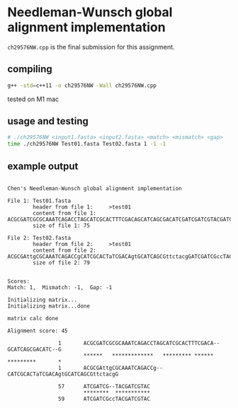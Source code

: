 # Needleman-Wunsch global alignment implementation

`ch29576NW.cpp` is the final submission for this assignment.

## compiling

```bash
g++ -std=c++11 -o ch29576NW -Wall ch29576NW.cpp
```

tested on M1 mac

## usage and testing

```bash
# ./ch29576NW <input1.fasta> <input2.fasta> <match> <mismatch> <gap>
time ./ch29576NW Test01.fasta Test02.fasta 1 -1 -1
```

## example output


```

Chen's Needleman-Wunsch global alignment implementation

File 1: Test01.fasta
        header from file 1:     >test01
        content from file 1:    ACGCGATCGCGCAAATCAGACCTAGCATCGCACTTTCGACAGCATCAGCGACATCGATCGATCGTACGATCGTAC
        size of file 1: 75

File 2: Test02.fasta
        header from file 2:     >test01
        content from file 2:    ACGCGAttgCGCAAATCAGACCgCATCGCACTaTCGACAgtGCATCAGCGttctacgGATCGATCGccTACGATCGTAC
        size of file 2: 79


Scores:
Match: 1,  Mismatch: -1,  Gap: -1

Initializing matrix...
Initializing matrix...done

matrix calc done

Alignment score: 45

                1       ACGCGATCGCGCAAATCAGACCTAGCATCGCACTTTCGACA--GCATCAGCGACATC--G
                        ******   *************   ********* ******  *********       *
                1       ACGCGAttgCGCAAATCAGACCg--CATCGCACTaTCGACAgtGCATCAGCGttctacgG

                57      ATCGATCG--TACGATCGTAC
                        ********  ***********
                59      ATCGATCGccTACGATCGTAC

```